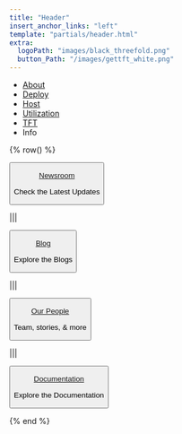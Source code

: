 ```yaml
---
title: "Header"
insert_anchor_links: "left"
template: "partials/header.html"
extra:
  logoPath: "images/black_threefold.png"
  button_Path: "/images/gettft_white.png"
---
```


- [About]("/about")
- [Deploy]("/deploy")
- [Host]("/host")
- [Utilization]("/utilization")
- [TFT]("/tft")
- Info


{% row() %}

<button onclick="window.location.href='/newsroom'">

[Newsroom](/newsroom)
<br>
<p class="text-sm">Check the Latest Updates</p>

</button>

|||

<button onclick="window.location.href='/blog'">

[Blog](/blog)
<br>
<p class="text-sm">Explore the Blogs</p>

</button>

|||

<button onclick="window.location.href='/people'">

[Our People](/people)
<br>
<p class="text-sm">Team, stories, & more</p>

</button>

|||

<button onclick="openInNewTab('https&#58;//library.threefold.me/info/threefold#/')">

[Documentation](https://manual.grid.tf)
<br>
<p class="text-sm">Explore the Documentation</p>

</button>


{% end %}